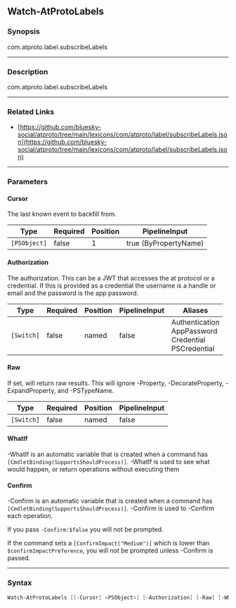 Watch-AtProtoLabels
-------------------




### Synopsis
com.atproto.label.subscribeLabels



---


### Description

com.atproto.label.subscribeLabels



---


### Related Links
* [https://github.com/bluesky-social/atproto/tree/main/lexicons/com/atproto/label/subscribeLabels.json](https://github.com/bluesky-social/atproto/tree/main/lexicons/com/atproto/label/subscribeLabels.json)





---


### Parameters
#### **Cursor**

The last known event to backfill from.






|Type        |Required|Position|PipelineInput        |
|------------|--------|--------|---------------------|
|`[PSObject]`|false   |1       |true (ByPropertyName)|



#### **Authorization**

The authorization. This can be a JWT that accesses the at protocol or a credential. If this is provided as a credential the username is a handle or email and the password is the app password.






|Type      |Required|Position|PipelineInput|Aliases                                                       |
|----------|--------|--------|-------------|--------------------------------------------------------------|
|`[Switch]`|false   |named   |false        |Authentication<br/>AppPassword<br/>Credential<br/>PSCredential|



#### **Raw**

If set, will return raw results. This will ignore -Property, -DecorateProperty, -ExpandProperty, and -PSTypeName.






|Type      |Required|Position|PipelineInput|
|----------|--------|--------|-------------|
|`[Switch]`|false   |named   |false        |



#### **WhatIf**
-WhatIf is an automatic variable that is created when a command has ```[CmdletBinding(SupportsShouldProcess)]```.
-WhatIf is used to see what would happen, or return operations without executing them
#### **Confirm**
-Confirm is an automatic variable that is created when a command has ```[CmdletBinding(SupportsShouldProcess)]```.
-Confirm is used to -Confirm each operation.

If you pass ```-Confirm:$false``` you will not be prompted.


If the command sets a ```[ConfirmImpact("Medium")]``` which is lower than ```$confirmImpactPreference```, you will not be prompted unless -Confirm is passed.



---


### Syntax
```PowerShell
Watch-AtProtoLabels [[-Cursor] <PSObject>] [-Authorization] [-Raw] [-WhatIf] [-Confirm] [<CommonParameters>]
```
